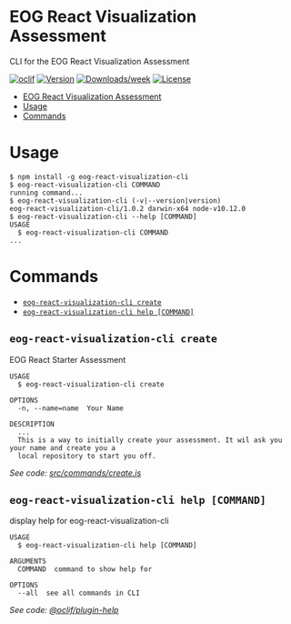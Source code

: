 # EOG React Visualization Assessment

CLI for the EOG React Visualization Assessment

[![oclif](https://img.shields.io/badge/cli-oclif-brightgreen.svg)](https://oclif.io)
[![Version](https://img.shields.io/npm/v/eog-react-visualization-cli.svg)](https://npmjs.org/package/eog-react-visualization-cli)
[![Downloads/week](https://img.shields.io/npm/dw/eog-react-visualization-cli.svg)](https://npmjs.org/package/eog-react-visualization-cli)
[![License](https://img.shields.io/npm/l/eog-react-visualization-cli.svg)](https://github.com/jwo/github-eog-react-visualization-cli/blob/master/package.json)

<!-- toc -->
* [EOG React Visualization Assessment](#eog-react-visualization-assessment)
* [Usage](#usage)
* [Commands](#commands)
<!-- tocstop -->

# Usage

<!-- usage -->
```sh-session
$ npm install -g eog-react-visualization-cli
$ eog-react-visualization-cli COMMAND
running command...
$ eog-react-visualization-cli (-v|--version|version)
eog-react-visualization-cli/1.0.2 darwin-x64 node-v10.12.0
$ eog-react-visualization-cli --help [COMMAND]
USAGE
  $ eog-react-visualization-cli COMMAND
...
```
<!-- usagestop -->

# Commands

<!-- commands -->
* [`eog-react-visualization-cli create`](#eog-react-visualization-cli-create)
* [`eog-react-visualization-cli help [COMMAND]`](#eog-react-visualization-cli-help-command)

## `eog-react-visualization-cli create`

EOG React Starter Assessment

```
USAGE
  $ eog-react-visualization-cli create

OPTIONS
  -n, --name=name  Your Name

DESCRIPTION
  ...
  This is a way to initially create your assessment. It wil ask you your name and create you a
  local repository to start you off.
```

_See code: [src/commands/create.js](https://github.com/jwolgamott/eog-react-visualization-cli/blob/v1.0.2/src/commands/create.js)_

## `eog-react-visualization-cli help [COMMAND]`

display help for eog-react-visualization-cli

```
USAGE
  $ eog-react-visualization-cli help [COMMAND]

ARGUMENTS
  COMMAND  command to show help for

OPTIONS
  --all  see all commands in CLI
```

_See code: [@oclif/plugin-help](https://github.com/oclif/plugin-help/blob/v2.1.3/src/commands/help.ts)_
<!-- commandsstop -->
